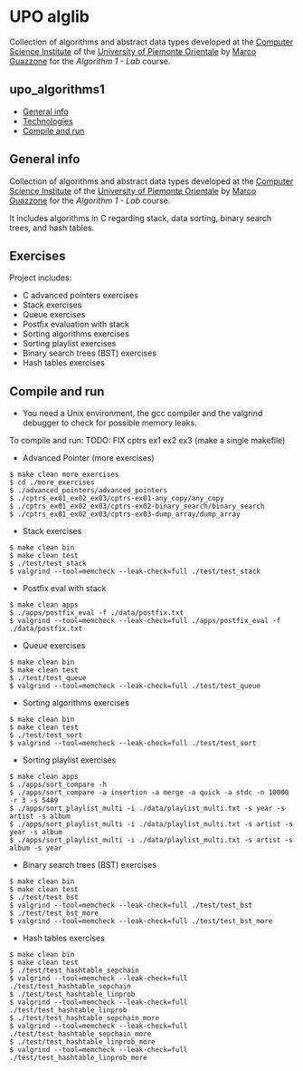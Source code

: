 UPO alglib
==========

Collection of algorithms and abstract data types developed at the [Computer Science Institute](http://www.di.unipmn.it) of the [University of Piemonte Orientale](http://www.uniupo.it) by [Marco Guazzone](https://github.com/sguazt) for the *Algorithm 1 - Lab* course.

## upo_algorithms1
* [General info](#general-info)
* [Technologies](#technologies)
* [Compile and run](#compile-and-run)

## General info
Collection of algorithms and abstract data types developed at the [Computer Science Institute](http://www.di.unipmn.it) of the [University of Piemonte Orientale](http://www.uniupo.it) by [Marco Guazzone](https://github.com/sguazt) for the *Algorithm 1 - Lab* course.

It includes algorithms in C regarding stack, data sorting, binary search trees, and hash tables.

## Exercises
Project includes:
* C advanced pointers exercises
* Stack exercises
* Queue exercises
* Postfix evaluation with stack
* Sorting algorithms exercises
* Sorting playlist exercises
* Binary search trees (BST) exercises
* Hash tables exercises

## Compile and run
* You need a Unix environment, the gcc compiler and the valgrind debugger to check for possible memory leaks.

To compile and run:
TODO: FIX cptrs ex1 ex2 ex3 (make a single makefile)
* Advanced Pointer (more exercises)
```
$ make clean more_exercises
$ cd ./more_exercises
$ ./advanced_pointers/advanced_pointers
$ ./cptrs_ex01_ex02_ex03/cptrs-ex01-any_copy/any_copy
$ ./cptrs_ex01_ex02_ex03/cptrs-ex02-binary_search/binary_search
$ ./cptrs_ex01_ex02_ex03/cptrs-ex03-dump_array/dump_array
```

* Stack exercises
```
$ make clean bin
$ make clean test
$ ./test/test_stack
$ valgrind --tool=memcheck --leak-check=full ./test/test_stack
```

* Postfix eval with stack
```
$ make clean apps
$ ./apps/postfix_eval -f ./data/postfix.txt
$ valgrind --tool=memcheck --leak-check=full ./apps/postfix_eval -f ./data/postfix.txt
```

* Queue exercises
```
$ make clean bin
$ make clean test
$ ./test/test_queue
$ valgrind --tool=memcheck --leak-check=full ./test/test_queue
```

* Sorting algorithms exercises
```
$ make clean bin
$ make clean test
$ ./test/test_sort
$ valgrind --tool=memcheck --leak-check=full ./test/test_sort
```

* Sorting playlist exercises
```
$ make clean apps
$ ./apps/sort_compare -h
$ ./apps/sort_compare -a insertion -a merge -a quick -a stdc -n 10000 -r 3 -s 5489
$ ./apps/sort_playlist_multi -i ./data/playlist_multi.txt -s year -s artist -s album
$ ./apps/sort_playlist_multi -i ./data/playlist_multi.txt -s artist -s year -s album
$ ./apps/sort_playlist_multi -i ./data/playlist_multi.txt -s artist -s album -s year
```

* Binary search trees (BST) exercises
```
$ make clean bin
$ make clean test
$ ./test/test_bst
$ valgrind --tool=memcheck --leak-check=full ./test/test_bst
$ ./test/test_bst_more
$ valgrind --tool=memcheck --leak-check=full ./test/test_bst_more
```

* Hash tables exercises
```
$ make clean bin
$ make clean test
$ ./test/test_hashtable_sepchain
$ valgrind --tool=memcheck --leak-check=full ./test/test_hashtable_sepchain
$ ./test/test_hashtable_linprob
$ valgrind --tool=memcheck --leak-check=full ./test/test_hashtable_linprob
$ ./test/test_hashtable_sepchain_more
$ valgrind --tool=memcheck --leak-check=full ./test/test_hashtable_sepchain_more
$ ./test/test_hashtable_linprob_more
$ valgrind --tool=memcheck --leak-check=full ./test/test_hashtable_linprob_more
```